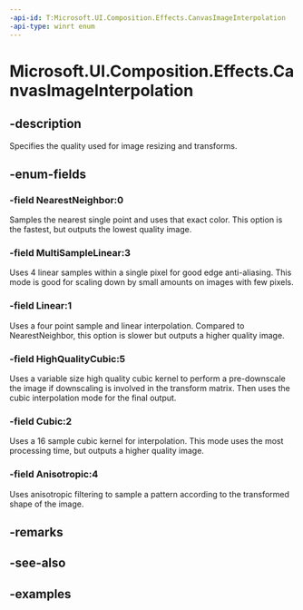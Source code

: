 ```yaml
---
-api-id: T:Microsoft.UI.Composition.Effects.CanvasImageInterpolation
-api-type: winrt enum
---
```


<!-- Enumeration syntax.
public enum CanvasImageInterpolation : int 
-->

# Microsoft.UI.Composition.Effects.CanvasImageInterpolation

## -description
Specifies the quality used for image resizing and transforms.

## -enum-fields
### -field NearestNeighbor:0
Samples the nearest single point and uses that exact color. This option is the fastest, but outputs the lowest quality image.

### -field MultiSampleLinear:3
Uses 4 linear samples within a single pixel for good edge anti-aliasing. This mode is good for scaling down by small amounts on images with few pixels.

### -field Linear:1
Uses a four point sample and linear interpolation. Compared to NearestNeighbor, this option is slower but outputs a higher quality image.

### -field HighQualityCubic:5
Uses a variable size high quality cubic kernel to perform a pre-downscale the image if downscaling is involved in the transform matrix. Then uses the cubic interpolation mode for the final output.

### -field Cubic:2
Uses a 16 sample cubic kernel for interpolation. This mode uses the most processing time, but outputs a higher quality image.

### -field Anisotropic:4
Uses anisotropic filtering to sample a pattern according to the transformed shape of the image.

## -remarks

## -see-also

## -examples

